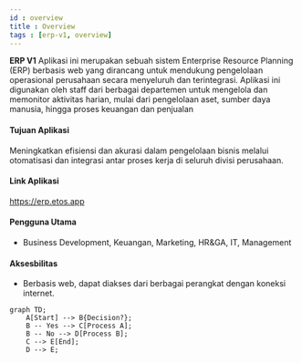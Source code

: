 ```yaml
---
id : overview
title : Overview
tags : [erp-v1, overview]
---
```

**ERP V1** Aplikasi ini merupakan sebuah sistem Enterprise Resource Planning (ERP) berbasis web yang dirancang untuk mendukung pengelolaan operasional perusahaan secara menyeluruh dan terintegrasi. Aplikasi ini digunakan oleh staff dari berbagai departemen untuk mengelola dan memonitor aktivitas harian, mulai dari pengelolaan aset, sumber daya manusia, hingga proses keuangan dan penjualan


#### Tujuan Aplikasi
Meningkatkan efisiensi dan akurasi dalam pengelolaan bisnis melalui otomatisasi dan integrasi antar proses kerja di seluruh divisi perusahaan.

#### Link Aplikasi
https://erp.etos.app

#### Pengguna Utama
- Business Development, Keuangan, Marketing, HR&GA, IT, Management

#### Aksesbilitas
- Berbasis web, dapat diakses dari berbagai perangkat dengan koneksi internet.

```mermaid
graph TD;
    A[Start] --> B{Decision?};
    B -- Yes --> C[Process A];
    B -- No --> D[Process B];
    C --> E[End];
    D --> E;

